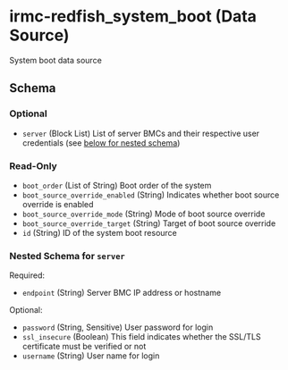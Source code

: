 <!--
Copyright (c) 2024 Fsas Technologies Inc., or its subsidiaries. All Rights Reserved.

Licensed under the Mozilla Public License Version 2.0 (the "License");
you may not use this file except in compliance with the License.
You may obtain a copy of the License at

    http://mozilla.org/MPL/2.0/

Unless required by applicable law or agreed to in writing, software
distributed under the License is distributed on an "AS IS" BASIS,
WITHOUT WARRANTIES OR CONDITIONS OF ANY KIND, either express or implied.
See the License for the specific language governing permissions and
limitations under the License.
-->

# irmc-redfish_system_boot (Data Source)

System boot data source

## Schema

### Optional

- `server` (Block List) List of server BMCs and their respective user credentials (see [below for nested schema](#nestedblock--server))

### Read-Only

- `boot_order` (List of String) Boot order of the system
- `boot_source_override_enabled` (String) Indicates whether boot source override is enabled
- `boot_source_override_mode` (String) Mode of boot source override
- `boot_source_override_target` (String) Target of boot source override
- `id` (String) ID of the system boot resource

<a id="nestedblock--server"></a>
### Nested Schema for `server`

Required:

- `endpoint` (String) Server BMC IP address or hostname

Optional:

- `password` (String, Sensitive) User password for login
- `ssl_insecure` (Boolean) This field indicates whether the SSL/TLS certificate must be verified or not
- `username` (String) User name for login
